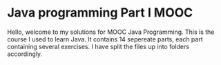# Java programming Part I MOOC

Hello, welcome to my solutions for MOOC Java Programming.
This is the course I used to learn Java. It contains 14 sepereate parts, each part containing several exercises.
I have split the files up into folders accordingly.
